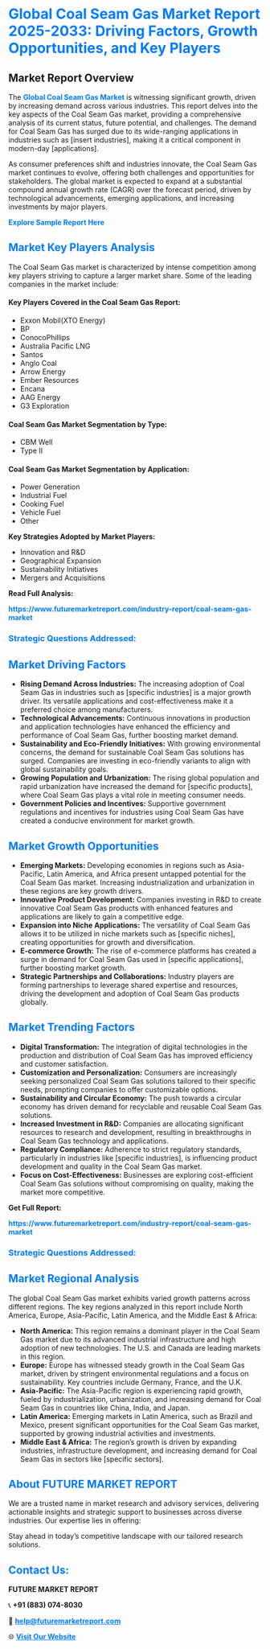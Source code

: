 <h1 style="color: #007BFF;">Global Coal Seam Gas Market Report 2025-2033: Driving Factors, Growth Opportunities, and Key Players</h1>

<section id="overview">
<h2>Market Report Overview</h2>
<p>The <a href="https://www.futuremarketreport.com/industry-report/coal-seam-gas-market" style="color: #007BFF; text-decoration: none;"><strong>Global Coal Seam Gas Market</strong></a> is witnessing significant growth, driven by increasing demand across various industries. This report delves into the key aspects of the Coal Seam Gas market, providing a comprehensive analysis of its current status, future potential, and challenges. The demand for Coal Seam Gas has surged due to its wide-ranging applications in industries such as [insert industries], making it a critical component in modern-day [applications].</p>
<p>As consumer preferences shift and industries innovate, the Coal Seam Gas market continues to evolve, offering both challenges and opportunities for stakeholders. The global market is expected to expand at a substantial compound annual growth rate (CAGR) over the forecast period, driven by technological advancements, emerging applications, and increasing investments by major players.</p>
</section>

<section id="overview">
<p><a href="https://www.futuremarketreport.com/request-sample/reportId=46918" style="color: #007BFF; text-decoration: none;"><strong>Explore Sample Report Here</strong></a></p>
</section>

<section id="key-players">
<h2 style="color: #007BFF;">Market Key Players Analysis</h2>
<p>The Coal Seam Gas market is characterized by intense competition among key players striving to capture a larger market share. Some of the leading companies in the market include:</p>
<h4>Key Players Covered in the Coal Seam Gas Report:</h4>
<ul><li>Exxon Mobil(XTO Energy)</li><li>BP</li><li>ConocoPhillips</li><li>Australia Pacific LNG</li><li>Santos</li><li>Anglo Coal</li><li>Arrow Energy</li><li>Ember Resources</li><li>Encana</li><li>AAG Energy</li><li>G3 Exploration</li></ul>
<h4>Coal Seam Gas Market Segmentation by Type:</h4>
<ul><li>CBM Well</li><li>Type II</li></ul>

<h4>Coal Seam Gas Market Segmentation by Application:</h4>
<ul><li>Power Generation</li><li>Industrial Fuel</li><li>Cooking Fuel</li><li>Vehicle Fuel</li><li>Other</li></ul>
<p><strong>Key Strategies Adopted by Market Players:</strong></p>
<ul>
<li>Innovation and R&D</li>
<li>Geographical Expansion</li>
<li>Sustainability Initiatives</li>
<li>Mergers and Acquisitions</li>
</ul>
</section>

<section>
<p><strong>Read Full Analysis: </strong></p><a href="https://www.futuremarketreport.com/industry-report/coal-seam-gas-market" style="color: #007BFF; text-decoration: none;"><strong>https://www.futuremarketreport.com/industry-report/coal-seam-gas-market</strong></a>
<h3 style="color: #007BFF;">Strategic Questions Addressed:</h3>
</section>

<section id="driving-factors">
<h2 style="color: #007BFF;">Market Driving Factors</h2>
<ul>
<li><strong>Rising Demand Across Industries:</strong> The increasing adoption of Coal Seam Gas in industries such as [specific industries] is a major growth driver. Its versatile applications and cost-effectiveness make it a preferred choice among manufacturers.</li>
<li><strong>Technological Advancements:</strong> Continuous innovations in production and application technologies have enhanced the efficiency and performance of Coal Seam Gas, further boosting market demand.</li>
<li><strong>Sustainability and Eco-Friendly Initiatives:</strong> With growing environmental concerns, the demand for sustainable Coal Seam Gas solutions has surged. Companies are investing in eco-friendly variants to align with global sustainability goals.</li>
<li><strong>Growing Population and Urbanization:</strong> The rising global population and rapid urbanization have increased the demand for [specific products], where Coal Seam Gas plays a vital role in meeting consumer needs.</li>
<li><strong>Government Policies and Incentives:</strong> Supportive government regulations and incentives for industries using Coal Seam Gas have created a conducive environment for market growth.</li>
</ul>
</section>

<section id="growth-opportunities">
<h2 style="color: #007BFF;">Market Growth Opportunities</h2>
<ul>
<li><strong>Emerging Markets:</strong> Developing economies in regions such as Asia-Pacific, Latin America, and Africa present untapped potential for the Coal Seam Gas market. Increasing industrialization and urbanization in these regions are key growth drivers.</li>
<li><strong>Innovative Product Development:</strong> Companies investing in R&D to create innovative Coal Seam Gas products with enhanced features and applications are likely to gain a competitive edge.</li>
<li><strong>Expansion into Niche Applications:</strong> The versatility of Coal Seam Gas allows it to be utilized in niche markets such as [specific niches], creating opportunities for growth and diversification.</li>
<li><strong>E-commerce Growth:</strong> The rise of e-commerce platforms has created a surge in demand for Coal Seam Gas used in [specific applications], further boosting market growth.</li>
<li><strong>Strategic Partnerships and Collaborations:</strong> Industry players are forming partnerships to leverage shared expertise and resources, driving the development and adoption of Coal Seam Gas products globally.</li>
</ul>
</section>

<section id="trending-factors">
<h2 style="color: #007BFF;">Market Trending Factors</h2>
<ul>
<li><strong>Digital Transformation:</strong> The integration of digital technologies in the production and distribution of Coal Seam Gas has improved efficiency and customer satisfaction.</li>
<li><strong>Customization and Personalization:</strong> Consumers are increasingly seeking personalized Coal Seam Gas solutions tailored to their specific needs, prompting companies to offer customizable options.</li>
<li><strong>Sustainability and Circular Economy:</strong> The push towards a circular economy has driven demand for recyclable and reusable Coal Seam Gas solutions.</li>
<li><strong>Increased Investment in R&D:</strong> Companies are allocating significant resources to research and development, resulting in breakthroughs in Coal Seam Gas technology and applications.</li>
<li><strong>Regulatory Compliance:</strong> Adherence to strict regulatory standards, particularly in industries like [specific industries], is influencing product development and quality in the Coal Seam Gas market.</li>
<li><strong>Focus on Cost-Effectiveness:</strong> Businesses are exploring cost-efficient Coal Seam Gas solutions without compromising on quality, making the market more competitive.</li>
</ul>
</section>

<section>
<p><strong>Get Full Report: </strong></p><a href="https://www.futuremarketreport.com/industry-report/coal-seam-gas-market" style="color: #007BFF; text-decoration: none;"><strong>https://www.futuremarketreport.com/industry-report/coal-seam-gas-market</strong></a>
<h3 style="color: #007BFF;">Strategic Questions Addressed:</h3>
</section>


<section id="regional-analysis">
<h2 style="color: #007BFF;">Market Regional Analysis</h2>
<p>The global Coal Seam Gas market exhibits varied growth patterns across different regions. The key regions analyzed in this report include North America, Europe, Asia-Pacific, Latin America, and the Middle East & Africa:</p>
<ul>
<li><strong>North America:</strong> This region remains a dominant player in the Coal Seam Gas market due to its advanced industrial infrastructure and high adoption of new technologies. The U.S. and Canada are leading markets in this region.</li>
<li><strong>Europe:</strong> Europe has witnessed steady growth in the Coal Seam Gas market, driven by stringent environmental regulations and a focus on sustainability. Key countries include Germany, France, and the U.K.</li>
<li><strong>Asia-Pacific:</strong> The Asia-Pacific region is experiencing rapid growth, fueled by industrialization, urbanization, and increasing demand for Coal Seam Gas in countries like China, India, and Japan.</li>
<li><strong>Latin America:</strong> Emerging markets in Latin America, such as Brazil and Mexico, present significant opportunities for the Coal Seam Gas market, supported by growing industrial activities and investments.</li>
<li><strong>Middle East & Africa:</strong> The region’s growth is driven by expanding industries, infrastructure development, and increasing demand for Coal Seam Gas in sectors like [specific sectors].</li>
</ul>
</section>

<footer>
<h2 style="color: #007BFF;">About FUTURE MARKET REPORT</h2>
<p>We are a trusted name in market research and advisory services, delivering actionable insights and strategic support to businesses across diverse industries. Our expertise lies in offering:</p>

<p>Stay ahead in today’s competitive landscape with our tailored research solutions.</p>

<h2 style="color: #007BFF;">Contact Us:</h2>
<p><strong>FUTURE MARKET REPORT</strong></p>
<p>📞 <strong>+91 (883) 074-8030</strong></p>
<p>📧 <strong><a href="mailto:help@futuremarketreport.com" style="color: #007BFF;">help@futuremarketreport.com</a></strong></p>
<p>🌐 <strong><a href="https://www.futuremarketreport.com/" style="color: #007BFF;">Visit Our Website</a></strong></p>
</footer>